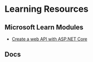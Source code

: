 # Learning Resources

## Microsoft Learn Modules

* [Create a web API with ASP.NET Core](https://docs.microsoft.com/learn/modules/build-web-api-net-core?WT.mc_id=cloudnativeshow-github-shboyer)

## Docs
